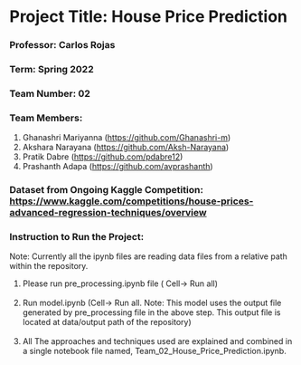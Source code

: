# Project Title: House Price Prediction

### Professor: Carlos Rojas

### Term: Spring 2022

### Team Number: 02

### Team Members:

1. Ghanashri Mariyanna (https://github.com/Ghanashri-m) <br />
2. Akshara Narayana (https://github.com/Aksh-Narayana) <br />
3. Pratik Dabre (https://github.com/pdabre12) <br />
4. Prashanth Adapa (https://github.com/avprashanth) <br />

### Dataset from Ongoing Kaggle Competition: https://www.kaggle.com/competitions/house-prices-advanced-regression-techniques/overview

### Instruction to Run the Project:

Note: Currently all the ipynb files are reading data files from a relative path within the repository.

1. Please run pre_processing.ipynb file ( Cell-> Run all) <br /> <br/>
2. Run model.ipynb (Cell-> Run all. Note: This model uses the output file generated by pre_processing file in the above step. This output file is located at data/output path of the repository) <br /> <br/>
3. All The approaches and techniques used are explained and combined in a single notebook file named, Team_02_House_Price_Prediction.ipynb.
